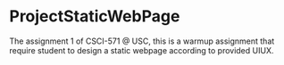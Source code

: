 # ProjectStaticWebPage
The assignment 1 of CSCI-571 @ USC, this is a warmup assignment that require student to design a static webpage according to provided UIUX.
